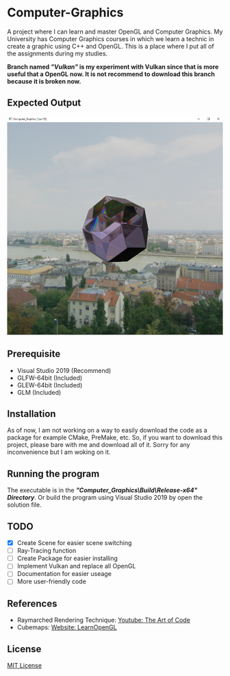 # Computer-Graphics
A project where I can learn and master OpenGL and Computer Graphics.
My University has Computer Graphics courses in which we learn a technic in create a graphic using C++ and OpenGL. This is a place where I put all of the assignments during my studies.

**Branch named _"Vulkan"_ is my experiment with Vulkan since that is more useful that a OpenGL now. It is not recommend to download this branch because it is broken now.**

## Expected Output
![Result image](/Computer_Graphics/Resources/readme/ScreenshotRayMarched.png)

## Prerequisite
- Visual Studio 2019 (Recommend)
- GLFW-64bit (Included)
- GLEW-64bit (Included)
- GLM (Included) 

## Installation
As of now, I am not working on a way to easily download the code as a package for example CMake, PreMake, etc.
So, if you want to download this project, please bare with me and download all of it. Sorry for any inconvenience but I am woking on it.

## Running the program
The executable is in the ***"Computer_Graphics\Build\Release-x64" Directory***.
Or build the program using Visual Studio 2019 by open the solution file.

## TODO
- [x] Create Scene for easier scene switching
- [ ] Ray-Tracing function
- [ ] Create Package for easier installing
- [ ] Implement Vulkan and replace all OpenGL
- [ ] Documentation for easier useage
- [ ] More user-friendly code

## References
- Raymarched Rendering Technique: [Youtube: The Art of Code](https://www.youtube.com/playlist?list=PL55EZRXbeBIEYJ0cvSggwtMnl-d1N4Sob)
- Cubemaps: [Website: LearnOpenGL](https://learnopengl.com/Advanced-OpenGL/Cubemaps)

## License
[MIT License](https://choosealicense.com/licenses/mit/)

